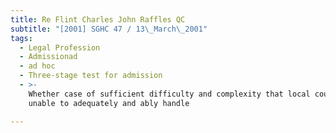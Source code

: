 ```yaml
---
title: Re Flint Charles John Raffles QC
subtitle: "[2001] SGHC 47 / 13\_March\_2001"
tags:
  - Legal Profession
  - Admissionad
  - ad hoc
  - Three-stage test for admission
  - >-
    Whether case of sufficient difficulty and complexity that local counsel
    unable to adequately and ably handle

---
```


